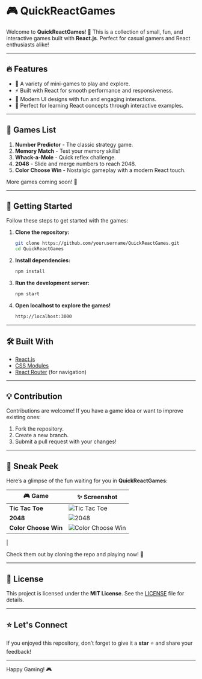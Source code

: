 # 🎮 QuickReactGames  

Welcome to **QuickReactGames**! 🚀 This is a collection of small, fun, and interactive games built with **React.js**. Perfect for casual gamers and React enthusiasts alike!  

---

## 🔥 Features  
- 🎲 A variety of mini-games to play and explore.  
- ⚡ Built with React for smooth performance and responsiveness.  
- 🎨 Modern UI designs with fun and engaging interactions.  
- 🌟 Perfect for learning React concepts through interactive examples.  

---

## 📜 Games List  
1. **Number Predictor** - The classic strategy game.  
2. **Memory Match** - Test your memory skills!  
3. **Whack-a-Mole** - Quick reflex challenge.  
4. **2048** - Slide and merge numbers to reach 2048.  
5. **Color Choose Win** - Nostalgic gameplay with a modern React touch.  

More games coming soon! 🎉  

---

## 🚀 Getting Started  

Follow these steps to get started with the games:  

1. **Clone the repository:**  
   ```bash
   git clone https://github.com/yourusername/QuickReactGames.git
   cd QuickReactGames
   ```
2. **Install dependencies:**
   ```bash
   npm install
   ```
3. **Run the development server:**
   ```bash
   npm start
   ```
4. **Open localhost to explore the games!**
   ```bash
   http://localhost:3000
   ```
---
## 🛠️ Built With  
- [React.js](https://reactjs.org/)  
- [CSS Modules](https://github.com/css-modules/css-modules)  
- [React Router](https://reactrouter.com/) (for navigation)  

---

## 💡 Contribution  

Contributions are welcome! If you have a game idea or want to improve existing ones:  
1. Fork the repository.  
2. Create a new branch.  
3. Submit a pull request with your changes!  

---

## 👀 Sneak Peek  

Here’s a glimpse of the fun waiting for you in **QuickReactGames**:  

| 🎮 Game          | ✨ Screenshot                                                                 |
|------------------|------------------------------------------------------------------------------|
| **Tic Tac Toe**  | ![Tic Tac Toe](https://via.placeholder.com/300x200?text=Tic+Tac+Toe+Preview) |
| **2048**         | ![2048](https://github.com/user-attachments/assets/99644992-d72e-4183-a6f2-3182270f181f)             |
| **Color Choose Win** | ![Color Choose Win](https://github.com/user-attachments/assets/dc696a00-f8c9-44d7-bdbe-c90f4c4abce6)
 |

Check them out by cloning the repo and playing now! 🚀  

---

## 📝 License  

This project is licensed under the **MIT License**. See the [LICENSE](LICENSE) file for details.  

---

## ⭐ Let's Connect  

If you enjoyed this repository, don’t forget to give it a **star** ⭐ and share your feedback!  

---

Happy Gaming! 🎮  

   

